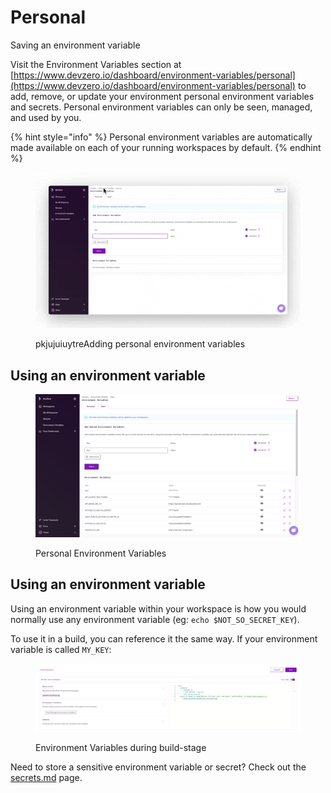 # Personal

Saving an environment variable

Visit the Environment Variables section at [https://www.devzero.io/dashboard/environment-variables/personal](https://www.devzero.io/dashboard/environment-variables/personal) to add, remove, or update your environment personal environment variables and secrets. Personal environment variables can only be seen, managed, and used by you.

{% hint style="info" %}
Personal environment variables are automatically made available on each of your running workspaces by default.
{% endhint %}

<figure><img src="../.gitbook/assets/Personal variables.gif" alt=""><figcaption><p>pkjujuiuytreAdding personal environment variables</p></figcaption></figure>

## Using an environment variable

<figure><img src="../.gitbook/assets/Update environment variables (1).png" alt=""><figcaption><p>Personal Environment Variables</p></figcaption></figure>

## Using an environment variable

Using an environment variable within your workspace is how you would normally use any environment variable (eg: `echo $NOT_SO_SECRET_KEY`).

To use it in a build, you can reference it the same way. If your environment variable is called `MY_KEY`:

<figure><img src="../.gitbook/assets/env-var-in-build.png" alt=""><figcaption><p>Environment Variables during build-stage</p></figcaption></figure>

Need to store a sensitive environment variable or secret? Check out the [secrets.md](secrets.md "mention") page.
